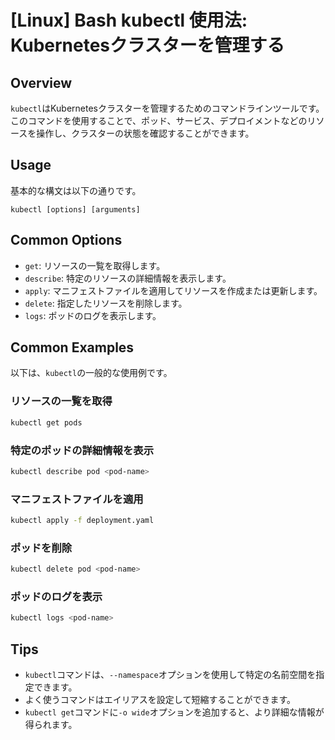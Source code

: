 # [Linux] Bash kubectl 使用法: Kubernetesクラスターを管理する

## Overview
`kubectl`はKubernetesクラスターを管理するためのコマンドラインツールです。このコマンドを使用することで、ポッド、サービス、デプロイメントなどのリソースを操作し、クラスターの状態を確認することができます。

## Usage
基本的な構文は以下の通りです。

```
kubectl [options] [arguments]
```

## Common Options
- `get`: リソースの一覧を取得します。
- `describe`: 特定のリソースの詳細情報を表示します。
- `apply`: マニフェストファイルを適用してリソースを作成または更新します。
- `delete`: 指定したリソースを削除します。
- `logs`: ポッドのログを表示します。

## Common Examples
以下は、`kubectl`の一般的な使用例です。

### リソースの一覧を取得
```bash
kubectl get pods
```

### 特定のポッドの詳細情報を表示
```bash
kubectl describe pod <pod-name>
```

### マニフェストファイルを適用
```bash
kubectl apply -f deployment.yaml
```

### ポッドを削除
```bash
kubectl delete pod <pod-name>
```

### ポッドのログを表示
```bash
kubectl logs <pod-name>
```

## Tips
- `kubectl`コマンドは、`--namespace`オプションを使用して特定の名前空間を指定できます。
- よく使うコマンドはエイリアスを設定して短縮することができます。
- `kubectl get`コマンドに`-o wide`オプションを追加すると、より詳細な情報が得られます。
